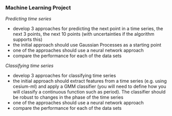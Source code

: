 ### Machine Learning Project


_Predicting time series_
- develop 3 approaches for predicting the next point in a time series, the next 3 points, the next 10 points (with uncertainties if the algorithm supports this)
- the initial approach should use Gaussian Processes as a starting point
- one of the approaches should use a neural network approach
- compare the performance for each of the data sets


_Classifying time series_
- develop 3 approaches for classifying time series
- the initial approach should extract features from a time series (e.g. using cesium-ml) and apply a GMM classifier (you will need to define how you will classify a continuous function such as period). The classifier should be robust to changes in the phase of the time series
- one of the approaches should use a neural network approach
- compare the performance for each of the data sets
